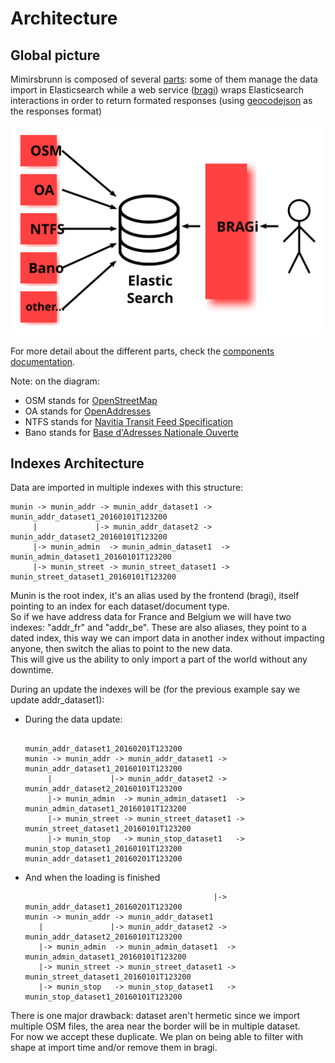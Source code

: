 # Architecture

## Global picture

Mimirsbrunn is composed of several [parts](https://github.com/CanalTP/mimirsbrunn/blob/master/documentation/components.md): some of them manage the data import in Elasticsearch while a web service ([bragi](https://github.com/CanalTP/mimirsbrunn/blob/master/src/bin/bragi.rs)) wraps Elasticsearch interactions in order to return formated responses (using [geocodejson](https://github.com/geocoders/geocodejson-spec) as the responses format)

![architecture](images/archi.svg)

For more detail about the different parts, check the [components documentation](https://github.com/CanalTP/mimirsbrunn/blob/master/documentation/components.md).

Note: on the diagram:
* OSM stands for [OpenStreetMap](osm.org)
* OA stands for [OpenAddresses](openaddresses.io)
* NTFS stands for [Navitia Transit Feed Specification](https://github.com/CanalTP/navitia/blob/dev/documentation/ntfs/ntfs_0.6.md)
* Bano stands for [Base d'Adresses Nationale Ouverte](https://www.data.gouv.fr/en/datasets/base-d-adresses-nationale-ouverte-bano/)

## Indexes Architecture

Data are imported in multiple indexes with this structure:
```
munin -> munin_addr -> munin_addr_dataset1 -> munin_addr_dataset1_20160101T123200
     |             |-> munin_addr_dataset2 -> munin_addr_dataset2_20160101T123200
     |-> munin_admin  -> munin_admin_dataset1  -> munin_admin_dataset1_20160101T123200
     |-> munin_street -> munin_street_dataset1 -> munin_street_dataset1_20160101T123200
```
Munin is the root index, it's an alias used by the frontend (bragi), itself pointing to an index for each dataset/document type.  
So if we have address data for France and Belgium we will have two indexes: "addr_fr" and "addr_be". These are also aliases, they point to a dated index, this way we can import data in another index without impacting anyone, then switch the alias to point to the new data.  
This will give us the ability to only import a part of the world without any downtime.

During an update the indexes will be (for the previous example say we update addr_dataset1):

- During the data update:
  ```
                                                munin_addr_dataset1_20160201T123200
  munin -> munin_addr -> munin_addr_dataset1 -> munin_addr_dataset1_20160101T123200
       |             |-> munin_addr_dataset2 -> munin_addr_dataset2_20160101T123200
       |-> munin_admin  -> munin_admin_dataset1  -> munin_admin_dataset1_20160101T123200
       |-> munin_street -> munin_street_dataset1 -> munin_street_dataset1_20160101T123200
       |-> munin_stop   -> munin_stop_dataset1   -> munin_stop_dataset1_20160101T123200
  munin_addr_dataset1_20160201T123200
  ```

- And when the loading is finished
  ```
                                            |-> munin_addr_dataset1_20160201T123200
  munin -> munin_addr -> munin_addr_dataset1
     |               |-> munin_addr_dataset2 -> munin_addr_dataset2_20160101T123200
     |-> munin_admin  -> munin_admin_dataset1  -> munin_admin_dataset1_20160101T123200
     |-> munin_street -> munin_street_dataset1 -> munin_street_dataset1_20160101T123200
     |-> munin_stop   -> munin_stop_dataset1   -> munin_stop_dataset1_20160101T123200
   ```

There is one major drawback: dataset aren't hermetic since we import multiple OSM files, the area near the border will be in multiple dataset.  
For now we accept these duplicate. We plan on being able to filter with shape at import time and/or remove them in bragi.
